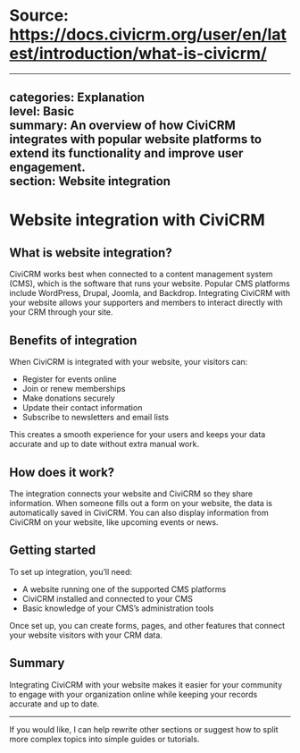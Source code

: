 # Source: https://docs.civicrm.org/user/en/latest/introduction/what-is-civicrm/

---
categories: Explanation  
level: Basic  
summary: An overview of how CiviCRM integrates with popular website platforms to extend its functionality and improve user engagement.  
section: Website integration  
---

# Website integration with CiviCRM

## What is website integration?

CiviCRM works best when connected to a content management system (CMS), which is the software that runs your website. Popular CMS platforms include WordPress, Drupal, Joomla, and Backdrop. Integrating CiviCRM with your website allows your supporters and members to interact directly with your CRM through your site.

## Benefits of integration

When CiviCRM is integrated with your website, your visitors can:

- Register for events online  
- Join or renew memberships  
- Make donations securely  
- Update their contact information  
- Subscribe to newsletters and email lists  

This creates a smooth experience for your users and keeps your data accurate and up to date without extra manual work.

## How does it work?

The integration connects your website and CiviCRM so they share information. When someone fills out a form on your website, the data is automatically saved in CiviCRM. You can also display information from CiviCRM on your website, like upcoming events or news.

## Getting started

To set up integration, you’ll need:

- A website running one of the supported CMS platforms  
- CiviCRM installed and connected to your CMS  
- Basic knowledge of your CMS’s administration tools  

Once set up, you can create forms, pages, and other features that connect your website visitors with your CRM data.

## Summary

Integrating CiviCRM with your website makes it easier for your community to engage with your organization online while keeping your records accurate and up to date.

---

If you would like, I can help rewrite other sections or suggest how to split more complex topics into simple guides or tutorials.